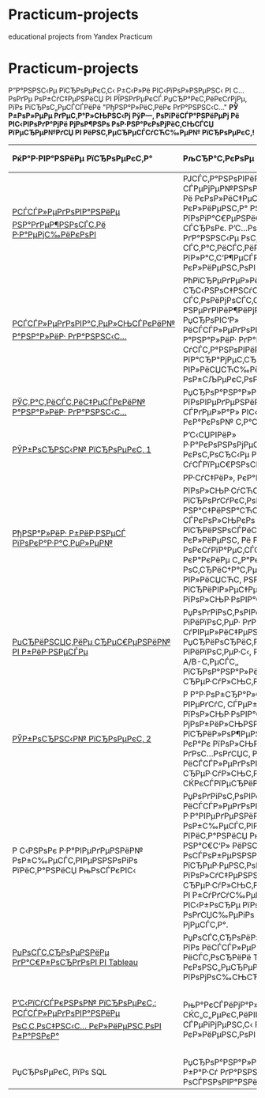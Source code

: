 # Practicum-projects
educational projects from Yandex Practicum
# Practicum-projects
Р”Р°РЅРЅС‹Рµ РїСЂРѕРµРєС‚С‹ Р±С‹Р»Рё РІС‹РїРѕР»РЅРµРЅС‹ РІ С…РѕРґРµ РѕР±СѓС‡РµРЅРёСЏ РІ РЇРЅРґРµРєСЃ.РџСЂР°РєС‚РёРєСѓРјРµ, РїРѕ РїСЂРѕС„РµСЃСЃРёРё "РђРЅР°Р»РёС‚РёРє РґР°РЅРЅС‹С…"
**РЎ Р±РѕР»РµРµ РґРµС‚Р°Р»СЊРЅС‹Рј РўР—, РѕРїРёСЃР°РЅРёРµРј Рё РІС‹РІРѕРґР°РјРё РјРѕР¶РЅРѕ РѕР·РЅР°РєРѕРјРёС‚СЊСЃСЏ РїРµСЂРµР№РґСЏ РІ РёРЅС‚РµСЂРµСЃСѓСЋС‰РµР№ РїСЂРѕРµРєС‚!**

| РќР°Р·РІР°РЅРёРµ РїСЂРѕРµРєС‚Р° | РљСЂР°С‚РєРѕРµ РѕРїРёСЃР°РЅРёРµ | РСЃРїРѕР»СЊР·СѓРµРјС‹Рµ Р±РёР±Р»РёРѕС‚РµРєРё | 
| :------------------| :------------------------ | :-------------------------|
|[РСЃСЃР»РµРґРѕРІР°РЅРёРµ РЅР°РґРµР¶РЅРѕСЃС‚Рё Р·Р°РµРјС‰РёРєРѕРІ](https://github.com/Danon30/Practicum-projects/blob/main/РСЃСЃР»РµРґРѕРІР°РЅРёРµ%20РЅР°РґРµР¶РЅРѕСЃС‚Рё%20Р·Р°РµРјС‰РёРєРѕРІ/РСЃСЃР»РµРґРѕРІР°РЅРёРµ%20РЅР°РґРµР¶РЅРѕСЃС‚Рё%20Р·Р°РµРјС‰РёРєРѕРІ.ipynb)|РЈСЃС‚Р°РЅРѕРІРёР» РІР»РёСЏРµС‚ Р»Рё СЃРµРјРµР№РЅРѕРµ РїРѕР»РѕР¶РµРЅРёРµ Рё РєРѕР»РёС‡РµСЃС‚РІРѕ РґРµС‚РµР№ РєР»РёРµРЅС‚Р° РЅР° С„Р°РєС‚ РїРѕРіР°С€РµРЅРёСЏ РєСЂРµРґРёС‚Р° РІ СЃСЂРѕРє. Р’С…РѕРґРЅС‹Рµ РґР°РЅРЅС‹Рµ РѕС‚ Р±Р°РЅРєР° вЂ” СЃС‚Р°С‚РёСЃС‚РёРєР° Рѕ РїР»Р°С‚С‘Р¶РµСЃРїРѕСЃРѕР±РЅРѕСЃС‚Рё РєР»РёРµРЅС‚РѕРІ|*pandas (pd)*|
|[РСЃСЃР»РµРґРѕРІР°С‚РµР»СЊСЃРєРёР№ Р°РЅР°Р»РёР· РґР°РЅРЅС‹С…](https://github.com/Danon30/Practicum-projects/blob/main/РСЃСЃР»РµРґРѕРІР°С‚РµР»СЊСЃРєРёР№%20Р°РЅР°Р»РёР·%20РґР°РЅРЅС‹С…/РСЃСЃР»РµРґРѕРІР°С‚РµР»СЊСЃРєРёР№%20Р°РЅР°Р»РёР·%20РґР°РЅРЅС‹С….ipynb)|РћРїСЂРµРґРµР»РёР» СЂС‹РЅРѕС‡РЅСѓСЋ СЃС‚РѕРёРјРѕСЃС‚СЊ РѕР±СЉРµРєС‚РѕРІ РЅРµРґРІРёР¶РёРјРѕСЃС‚Рё. РџСЂРѕРІС‘Р» РёСЃСЃР»РµРґРѕРІР°С‚РµР»СЊСЃРєРёР№ Р°РЅР°Р»РёР· РґР°РЅРЅС‹С… Рё СѓСЃС‚Р°РЅРѕРІРёР» РїР°СЂР°РјРµС‚СЂС‹, РІР»РёСЏСЋС‰РёРµ РЅР° С†РµРЅСѓ РѕР±СЉРµРєС‚РѕРІ|*pandas (pd)*, *matplotlib.pyplot (plt)*|
|[РЎС‚Р°С‚РёСЃС‚РёС‡РµСЃРєРёР№ Р°РЅР°Р»РёР· РґР°РЅРЅС‹С…](https://github.com/Danon30/Practicum-projects/blob/main/РЎС‚Р°С‚РёСЃС‚РёС‡РµСЃРєРёР№%20Р°РЅР°Р»РёР·%20РґР°РЅРЅС‹С…/РЎС‚Р°С‚РёСЃС‚РёС‡РµСЃРєРёР№%20Р°РЅР°Р»РёР·%20РґР°РЅРЅС‹С….ipynb)|РџСЂРѕР°РЅР°Р»РёР·РёСЂРѕРІР°Р» РїРѕРІРµРґРµРЅРёРµ РєР»РёРµРЅС‚РѕРІ Рё СЃРґРµР»Р°Р» РІС‹РІРѕРґ вЂ” РєР°РєРѕР№ С‚Р°СЂРёС„ Р»СѓС‡С€Рµ.|*pandas (pd)*, *numpy (np)*, *matplotlib.pyplot (plt)*,*seaborn (sns)*, *scipy.stats (st)*|
|[РЎР±РѕСЂРЅС‹Р№ РїСЂРѕРµРєС‚ 1](https://github.com/Danon30/Practicum-projects/blob/main/РЎР±РѕСЂРЅС‹Р№%20РїСЂРѕРµРєС‚%201/РЎР±РѕСЂРЅС‹Р№%20РїСЂРѕРµРєС‚%201.ipynb)|Р’С‹СЏРІРёР» Р·Р°РєРѕРЅРѕРјРµСЂРЅРѕСЃС‚Рё, РєРѕС‚РѕСЂС‹Рµ РѕРїСЂРµРґРµР»СЏСЋС‚ СѓСЃРїРµС€РЅРѕСЃС‚СЊ РёРіСЂС‹|*pandas (pd)*, *numpy (np)*, *sklear*, *nscipy.stats (st)*, *matplotlib.pyplot (plt)*, *os*, *seaborn (sns)*|
|[РђРЅР°Р»РёР· Р±РёР·РЅРµСЃ РїРѕРєР°Р·Р°С‚РµР»РµР№](https://github.com/Danon30/Practicum-projects/blob/main/РђРЅР°Р»РёР·%20Р±РёР·РЅРµСЃ%20РїРѕРєР°Р·Р°С‚РµР»РµР№/РђРЅР°Р»РёР·%20Р±РёР·РЅРµСЃ%20РїРѕРєР°Р·Р°С‚РµР»РµР№.ipynb)|РР·СѓС‡РёР», РєР°Рє Р»СЋРґРё РїРѕР»СЊР·СѓСЋС‚СЃСЏ РїСЂРѕРґСѓРєС‚РѕРј, РєРѕРіРґР° РѕРЅРё РЅР°С‡РёРЅР°СЋС‚ РїРѕРєСѓРїР°С‚СЊ, СЃРєРѕР»СЊРєРѕ РґРµРЅРµРі РїСЂРёРЅРѕСЃРёС‚ РєР°Р¶РґС‹Р№ РєР»РёРµРЅС‚ Рё РєРѕРіРґР° РѕРЅ РѕРєСѓРїР°РµС‚СЃСЏ. Р’С‹СЏРІРёР», РєР°РєРёРµ С„Р°РєС‚РѕСЂС‹ РѕС‚СЂРёС†Р°С‚РµР»СЊРЅРѕ РІР»РёСЏСЋС‚ РЅР° РїСЂРёРІР»РµС‡РµРЅРёРµ РїРѕР»СЊР·РѕРІР°С‚РµР»РµР№|*pandas (pd)*, *numpy (np)*, *datetime*, *matplotlib.pyplot (plt)*, *seaborn (sns)*, *tqdm*, *math*|
|[РџСЂРёРЅСЏС‚РёРµ СЂРµС€РµРЅРёР№ РІ Р±РёР·РЅРµСЃРµ](https://github.com/Danon30/Practicum-projects/blob/main/РџСЂРёРЅСЏС‚РёРµ%20СЂРµС€РµРЅРёР№%20РІ%20Р±РёР·РЅРµСЃРµ/РџСЂРёРЅСЏС‚РёРµ%20СЂРµС€РµРЅРёР№%20РІ%20Р±РёР·РЅРµСЃРµ.ipynb)|РџРѕРґРіРѕС‚РѕРІРёР» СЃРїРёСЃРѕРє РіРёРїРѕС‚РµР· РґР»СЏ СѓРІРµР»РёС‡РµРЅРёСЏ РІС‹СЂСѓС‡РєРё. РџСЂРёРѕСЂРёС‚РёР·РёСЂРѕРІР°Р» РіРёРїРѕС‚РµР·С‹, Р·Р°РїСѓСЃС‚РёС‚СЊ A/B-С‚РµСЃС‚, РїСЂРѕР°РЅР°Р»РёР·РёСЂРѕРІР°Р» СЂРµР·СѓР»СЊС‚Р°С‚С‹|*pandas (pd)*, *datetime (dt)*, *seaborn (sns)*, *numpy (np)*, *matplotlib.pyplot (plt)*, *math*, *warnings*, *tqdm*, *scipy.stats (stats)*|
|[РЎР±РѕСЂРЅС‹Р№ РїСЂРѕРµРєС‚ 2](https://github.com/Danon30/Practicum-projects/blob/main/РЎР±РѕСЂРЅС‹Р№%20РїСЂРѕРµРєС‚%202/РЎР±РѕСЂРЅС‹Р№%20РїСЂРѕРµРєС‚%202.ipynb)|Р Р°Р·РѕР±СЂР°Р»СЃСЏ, РєР°Рє РІРµРґСѓС‚ СЃРµР±СЏ РїРѕР»СЊР·РѕРІР°С‚РµР»Рё РјРѕР±РёР»СЊРЅРѕРіРѕ РїСЂРёР»РѕР¶РµРЅРёСЏ. РЈР·РЅР°Р», РєР°Рє РїРѕР»СЊР·РѕРІР°С‚РµР»Рё РґРѕС…РѕРґСЏС‚ РґРѕ РїРѕРєСѓРїРєРё Рё РёСЃСЃР»РµРґРѕРІР°Р» СЂРµР·СѓР»СЊС‚Р°С‚С‹ A/A/B-СЌРєСЃРїРµСЂРёРјРµРЅС‚Р°|*pandas (pd)*, *scipy.stats (stats)*, *datetime (dt)*, *numpy (np)*, *matplotlib.pyplot (plt)*, *seaborn (sns)*, *warnings*, *plotly.express (px)*, *plotly.graph_objects (go)*, *math (mth)*|
|Р С‹РЅРѕРє Р·Р°РІРµРґРµРЅРёР№ РѕР±С‰РµСЃС‚РІРµРЅРЅРѕРіРѕ РїРёС‚Р°РЅРёСЏ РњРѕСЃРєРІС‹|РџРѕРґРіРѕС‚РѕРІРёР» РёСЃСЃР»РµРґРѕРІР°РЅРёРµ Р·Р°РІРµРґРµРЅРёР№ РѕР±С‰РµСЃС‚РІРµРЅРЅРѕРіРѕ РїРёС‚Р°РЅРёСЏ РњРѕСЃРєРІС‹, РЅР°С€С‘Р» РёРЅС‚РµСЂРµСЃРЅС‹Рµ РѕСЃРѕР±РµРЅРЅРѕСЃС‚Рё Рё РїСЂРµР·РµРЅС‚РѕРІР°Р» РїРѕР»СѓС‡РµРЅРЅС‹Рµ СЂРµР·СѓР»СЊС‚Р°С‚С‹, РєРѕС‚РѕСЂС‹Рµ РІ Р±СѓРґСѓС‰РµРј РїРѕРјРѕРіСѓС‚ РІ РІС‹Р±РѕСЂРµ РїРѕРґС…РѕРґСЏС‰РµРіРѕ РёРЅРІРµСЃС‚РѕСЂР°Рј РјРµСЃС‚Р°.|*pandas (pd)*, *scipy.stats (stats)*, *numpy (np)*, *json*, *folium*, *matplotlib.pyplot (plt)*, *datetime (dt)*, *seaborn (sns)*, *warnings*, *plotly.express (px)*, *plotly.graph_objects (go)*|
|[РџРѕСЃС‚СЂРѕРµРЅРёРµ РґР°С€Р±РѕСЂРґРѕРІ РІ Tableau](https://github.com/Danon30/Practicum-projects/blob/main/РџРѕСЃС‚СЂРѕРµРЅРёРµ%20РґР°С€Р±РѕСЂРґРѕРІ%20РІ%20Tableau/РџСЂРѕРµРєС‚%20РџРѕСЃС‚СЂРѕРµРЅРёРµ%20РґР°С€Р±РѕСЂРґРѕРІ%20РІ%20Tableau.ipynb)|РџРѕСЃС‚СЂРѕРёР» РґР°С€Р±РѕСЂРґС‹ РїРѕ РёСЃСЃР»РµРґРѕРІР°РЅРёСЋ РёСЃС‚РѕСЂРёРё TED-РєРѕРЅС„РµСЂРµРЅС†РёР№ СЃ РїРѕРјРѕС‰СЊСЋ Tableau|*Tableau*|
|[Р’С‹РїСѓСЃРєРЅРѕР№ РїСЂРѕРµРєС‚: РСЃСЃР»РµРґРѕРІР°РЅРёРµ РѕС‚С‚РѕС‡РЅС‹С… РєР»РёРµРЅС‚РѕРІ Р±Р°РЅРєР°](https://github.com/Danon30/Practicum-projects/blob/main/Р¤РёРЅР°Р»СЊРЅС‹Р№%20РїСЂРѕРµРєС‚/Р’С‹РїСѓСЃРєРЅРѕР№%20%20РїСЂРѕРµРєС‚%20РѕСЃРЅРѕРІРЅР°СЏ%20С‡Р°СЃС‚СЊ%20%20РљРѕС‡РµС‚РєРѕРІ%20Р”.Рђ.ipynb)|РњР°РєСЃРёРјР°Р»СЊРЅРѕ СЌС„С„РµРєС‚РёРІРЅРѕ РІС‹РґРµР»РёР» СЃРµРіРјРµРЅС‚С‹ РѕС‚С‚РѕС‡РЅС‹С… РєР»РёРµРЅС‚РѕРІ Р±Р°РЅРєР°|*pandas (pd), *numpy (np)*, scipy.stats (stats)*, *matplotlib.pyplot (plt)*, *seaborn (sns)*, *warnings*, *plotly.express (px)*, *plotly.graph_objects (go)*, *phik*|
|РџСЂРѕРµРєС‚ РїРѕ SQL|РџСЂРѕР°РЅР°Р»РёР·РёСЂРѕРІР°k Р±Р°Р·Сѓ РґР°РЅРЅС‹С…, РЅР° РѕСЃРЅРѕРІР°РЅРёРё РўР—|*SQL*|
